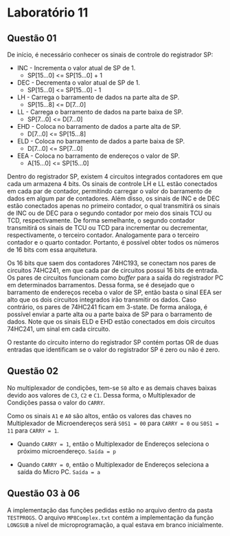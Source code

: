 # Laboratório 11

## Questão 01
De início, é necessário conhecer os sinais de controle do registrador SP:

- INC - Incrementa o valor atual de SP de 1.  
    - SP[15...0] <= SP[15...0] + 1
- DEC - Decrementa o valor atual de SP de 1.  
    - SP[15...0] <= SP[15...0] - 1
- LH - Carrega o barramento de dados na parte alta de SP. 
    - SP[15...8] <= D[7...0]
- LL - Carrega o barramento de dados na parte baixa de SP.
    - SP[7...0] <= D[7...0]
- EHD - Coloca no barramento de dados a parte alta de SP.
    - D[7...0] <= SP[15...8]
- ELD - Coloca no barramento de dados a parte baixa de SP.
    - D[7...0] <= SP[7...0]
- EEA - Coloca no barramento de endereços o valor de SP.
    - A[15...0] <= SP[15...0]

Dentro do registrador SP, existem 4 circuitos integrados contadores em que cada um armazena 4 bits. Os sinais de controle LH e LL estão conectados em cada par de contador, permitindo carregar o valor do barramento de dados em algum par de contadores. Além disso, os sinais de INC e de DEC estão conectados apenas no primeiro contador, o qual transmitirá os sinais de INC ou de DEC para o segundo contador por meio dos sinais TCU ou TCD, respectivamente. De forma semelhante, o segundo contador transmitirá os sinais de TCU ou TCD para incrementar ou decrementar, respectivamente, o terceiro contador. Analogamente para o terceiro contador e o quarto contador. Portanto, é possível obter todos os números de 16 bits com essa arquitetura.

Os 16 bits que saem dos contadores 74HC193, se conectam nos pares de circuitos 74HC241, em que cada par de circuitos possui 16 bits de entrada. Os pares de circuitos funcionam como _buffer_ para a saída do registrador PC em determinados barramentos. Dessa forma, se é desejado que o barramento de endereços receba o valor de SP, então basta o sinal EEA ser alto que os dois circuitos integrados irão transmitir os dados. Caso contrário, os pares de 74HC241 ficam em 3-state. De forma análoga, é possível enviar a parte alta ou a parte baixa de SP para o barramento de dados. Note que os sinais ELD e EHD estão conectados em dois circuitos 74HC241, um sinal em cada circuito.

O restante do circuito interno do registrador SP contém portas OR de duas entradas que identificam se o valor do registrador SP é zero ou não é zero.
## Questão 02
No multiplexador de condições, tem-se `S0` alto e as demais chaves baixas devido aos valores de `C3`, `C2` e `C1`. Dessa forma, o Multiplexador de Condições passa o valor do `CARRY`.

Como os sinais `A1` e `A0` são altos, então os valores das chaves no Multiplexador de Microendereços será `S0S1 = 00` para `CARRY = 0` ou `S0S1 = 11` para `CARRY = 1`. 

- Quando `CARRY = 1`, então o Multiplexador de Endereços seleciona o próximo microendereço. `Saída = p`

- Quando `CARRY = 0`, então o Multiplexador de Endereços seleciona a saída do Micro PC. `Saída = a`

## Questão 03 à 06
A implementação das funções pedidas estão no arquivo dentro da pasta `TESTPROGS`. O arquivo `MP8Complex.txt` contém a implementação da função `LONGSUB` a nível de microprogramação, a qual estava em branco inicialmente.